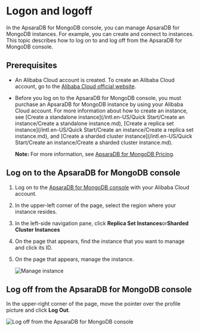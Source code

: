 # Logon and logoff

In the ApsaraDB for MongoDB console, you can manage ApsaraDB for MongoDB instances. For example, you can create and connect to instances. This topic describes how to log on to and log off from the ApsaraDB for MongoDB console.

## Prerequisites

-   An Alibaba Cloud account is created. To create an Alibaba Cloud account, go to the [Alibaba Cloud official website](https://account.alibabacloud.com/register/intl_register.htm).
-   Before you log on to the ApsaraDB for MongoDB console, you must purchase an ApsaraDB for MongoDB instance by using your Alibaba Cloud account. For more information about how to create an instance, see [Create a standalone instance](/intl.en-US/Quick Start/Create an instance/Create a standalone instance.md), [Create a replica set instance](/intl.en-US/Quick Start/Create an instance/Create a replica set instance.md), and [Create a sharded cluster instance](/intl.en-US/Quick Start/Create an instance/Create a sharded cluster instance.md).

    **Note:** For more information, see [ApsaraDB for MongoDB Pricing](https://www.alibabacloud.com/zh/product/apsaradb-for-mongodb/pricing).


## Log on to the ApsaraDB for MongoDB console

1.  Log on to the [ApsaraDB for MongoDB console](https://mongodb.console.aliyun.com/) with your Alibaba Cloud account.
2.  In the upper-left corner of the page, select the region where your instance resides.
3.  In the left-side navigation pane, click **Replica Set Instances**or**Sharded Cluster Instances**
4.  On the page that appears, find the instance that you want to manage and click its ID.
5.  On the page that appears, manage the instance.

    ![Manage instance](https://static-aliyun-doc.oss-accelerate.aliyuncs.com/assets/img/en-US/0235298951/p37581.png)


## Log off from the ApsaraDB for MongoDB console

In the upper-right corner of the page, move the pointer over the profile picture and click **Log Out**.

![Log off from the ApsaraDB for MongoDB console](https://static-aliyun-doc.oss-accelerate.aliyuncs.com/assets/img/en-US/0235298951/p37580.png)

